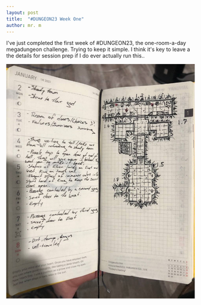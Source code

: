 ```yaml
---
layout: post
title:  "#DUNGEON23 Week One"
author: mr. m
---
```


I've just completed the first week of #DUNGEON23, the one-room-a-day megadungeon challenge. Trying to keep it simple. I think it's key to leave a the details for session prep if I do ever actually run this..

![image](/docs/assets/dngn23-week1.jpg)